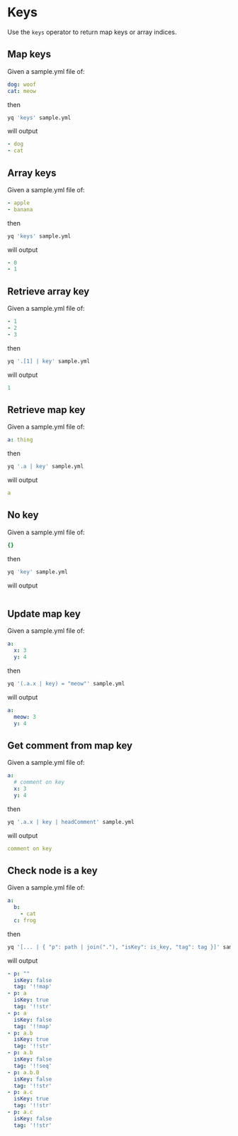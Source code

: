 # Keys

Use the `keys` operator to return map keys or array indices. 

## Map keys
Given a sample.yml file of:
```yaml
dog: woof
cat: meow
```
then
```bash
yq 'keys' sample.yml
```
will output
```yaml
- dog
- cat
```

## Array keys
Given a sample.yml file of:
```yaml
- apple
- banana
```
then
```bash
yq 'keys' sample.yml
```
will output
```yaml
- 0
- 1
```

## Retrieve array key
Given a sample.yml file of:
```yaml
- 1
- 2
- 3
```
then
```bash
yq '.[1] | key' sample.yml
```
will output
```yaml
1
```

## Retrieve map key
Given a sample.yml file of:
```yaml
a: thing
```
then
```bash
yq '.a | key' sample.yml
```
will output
```yaml
a
```

## No key
Given a sample.yml file of:
```yaml
{}
```
then
```bash
yq 'key' sample.yml
```
will output
```yaml
```

## Update map key
Given a sample.yml file of:
```yaml
a:
  x: 3
  y: 4
```
then
```bash
yq '(.a.x | key) = "meow"' sample.yml
```
will output
```yaml
a:
  meow: 3
  y: 4
```

## Get comment from map key
Given a sample.yml file of:
```yaml
a:
  # comment on key
  x: 3
  y: 4
```
then
```bash
yq '.a.x | key | headComment' sample.yml
```
will output
```yaml
comment on key
```

## Check node is a key
Given a sample.yml file of:
```yaml
a:
  b:
    - cat
  c: frog
```
then
```bash
yq '[... | { "p": path | join("."), "isKey": is_key, "tag": tag }]' sample.yml
```
will output
```yaml
- p: ""
  isKey: false
  tag: '!!map'
- p: a
  isKey: true
  tag: '!!str'
- p: a
  isKey: false
  tag: '!!map'
- p: a.b
  isKey: true
  tag: '!!str'
- p: a.b
  isKey: false
  tag: '!!seq'
- p: a.b.0
  isKey: false
  tag: '!!str'
- p: a.c
  isKey: true
  tag: '!!str'
- p: a.c
  isKey: false
  tag: '!!str'
```


